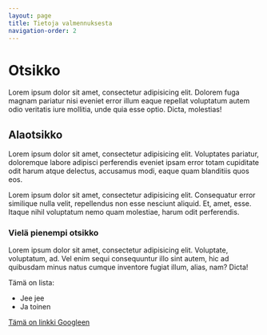 ```yaml
---
layout: page
title: Tietoja valmennuksesta
navigation-order: 2
---
```


# Otsikko

Lorem ipsum dolor sit amet, consectetur adipisicing elit. Dolorem fuga magnam pariatur nisi eveniet error illum eaque repellat voluptatum autem odio veritatis iure mollitia, unde quia esse optio. Dicta, molestias!

## Alaotsikko

Lorem ipsum dolor sit amet, consectetur adipisicing elit. Voluptates pariatur, doloremque labore adipisci perferendis eveniet ipsam error totam cupiditate odit harum atque delectus, accusamus modi, eaque quam blanditiis quos eos.

Lorem ipsum dolor sit amet, consectetur adipisicing elit. Consequatur error similique nulla velit, repellendus non esse nesciunt aliquid. Et, amet, esse. Itaque nihil voluptatum nemo quam molestiae, harum odit perferendis.

### Vielä pienempi otsikko

Lorem ipsum dolor sit amet, consectetur adipisicing elit. Voluptate, voluptatum, ad. Vel enim sequi consequuntur illo sint autem, hic ad quibusdam minus natus cumque inventore fugiat illum, alias, nam? Dicta!

Tämä on lista:

* Jee jee
* Ja toinen

[Tämä on linkki Googleen](http://www.google.com)